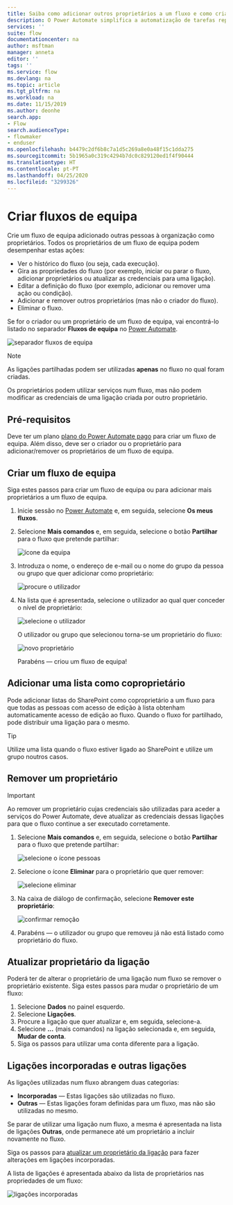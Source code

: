 ```yaml
---
title: Saiba como adicionar outros proprietários a um fluxo e como criar fluxos de equipa | Microsoft Docs
description: O Power Automate simplifica a automatização de tarefas repetitivas. Pode adicionar utilizadores ou grupos como proprietários e colaborar com os mesmos para criar e gerir os fluxos.
services: ''
suite: flow
documentationcenter: na
author: msftman
manager: anneta
editor: ''
tags: ''
ms.service: flow
ms.devlang: na
ms.topic: article
ms.tgt_pltfrm: na
ms.workload: na
ms.date: 11/15/2019
ms.author: deonhe
search.app:
- Flow
search.audienceType:
- flowmaker
- enduser
ms.openlocfilehash: b4479c2df6b8c7a1d5c269a8e0a48f15c1dda275
ms.sourcegitcommit: 5b1965a0c319c4294b7dc0c829120ed1f4f90444
ms.translationtype: HT
ms.contentlocale: pt-PT
ms.lasthandoff: 04/25/2020
ms.locfileid: "3299326"
---
```

# <a name="create-team-flows"></a>Criar fluxos de equipa

Crie um fluxo de equipa adicionado outras pessoas à organização como proprietários. Todos os proprietários de um fluxo de equipa podem desempenhar estas ações:

* Ver o histórico do fluxo (ou seja, cada execução).
* Gira as propriedades do fluxo (por exemplo, iniciar ou parar o fluxo, adicionar proprietários ou atualizar as credenciais para uma ligação).
* Editar a definição do fluxo (por exemplo, adicionar ou remover uma ação ou condição).
* Adicionar e remover outros proprietários (mas não o criador do fluxo).
* Eliminar o fluxo.

Se for o criador ou um proprietário de um fluxo de equipa, vai encontrá-lo listado no separador **Fluxos de equipa** no [Power Automate](https://flow.microsoft.com).

![separador fluxos de equipa](./media/create-team-flows/addowner5.png)

> [!NOTE]
> As ligações partilhadas podem ser utilizadas **apenas** no fluxo no qual foram criadas.
> 
> 

Os proprietários podem utilizar serviços num fluxo, mas não podem modificar as credenciais de uma ligação criada por outro proprietário.

## <a name="prerequisites"></a>Pré-requisitos
Deve ter um plano [plano do Power Automate pago](https://flow.microsoft.com/pricing/) para criar um fluxo de equipa. Além disso, deve ser o criador ou o proprietário para adicionar/remover os proprietários de um fluxo de equipa.

## <a name="create-a-team-flow"></a>Criar um fluxo de equipa
Siga estes passos para criar um fluxo de equipa ou para adicionar mais proprietários a um fluxo de equipa.

1. Inicie sessão no [Power Automate](https://flow.microsoft.com) e, em seguida, selecione **Os meus fluxos**.
2. Selecione **Mais comandos** e, em seguida, selecione o botão **Partilhar** para o fluxo que pretende partilhar:
   
    ![ícone da equipa](./media/create-team-flows/addowner1.png)
3. Introduza o nome, o endereço de e-mail ou o nome do grupo da pessoa ou grupo que quer adicionar como proprietário:
   
    ![procure o utilizador](./media/create-team-flows/addowner2.png)
4. Na lista que é apresentada, selecione o utilizador ao qual quer conceder o nível de proprietário:
   
    ![selecione o utilizador](./media/create-team-flows/addowner3.png)
   
     O utilizador ou grupo que selecionou torna-se um proprietário do fluxo:
   
    ![novo proprietário](./media/create-team-flows/addowner4.png)
   
     Parabéns &mdash; criou um fluxo de equipa!

## <a name="add-a-list-as-a-co-owner"></a>Adicionar uma lista como coproprietário

Pode adicionar listas do SharePoint como coproprietário a um fluxo para que todas as pessoas com acesso de edição à lista obtenham automaticamente acesso de edição ao fluxo. Quando o fluxo for partilhado, pode distribuir uma ligação para o mesmo.

> [!TIP]
> Utilize uma lista quando o fluxo estiver ligado ao SharePoint e utilize um grupo noutros casos.
>

## <a name="remove-an-owner"></a>Remover um proprietário

> [!IMPORTANT]
> Ao remover um proprietário cujas credenciais são utilizadas para aceder a serviços do Power Automate, deve atualizar as credenciais dessas ligações para que o fluxo continue a ser executado corretamente.
> 
> 

1. Selecione **Mais comandos** e, em seguida, selecione o botão **Partilhar** para o fluxo que pretende partilhar:
   
    ![selecione o ícone pessoas](./media/create-team-flows/addowner1.png)
2. Selecione o ícone **Eliminar** para o proprietário que quer remover:
   
    ![selecione eliminar](./media/create-team-flows/removeowner2.png)
3. Na caixa de diálogo de confirmação, selecione **Remover este proprietário**:
   
    ![confirmar remoção](./media/create-team-flows/removeowner3.png)
4. Parabéns &mdash; o utilizador ou grupo que removeu já não está listado como proprietário do fluxo.


## <a name="update-connection-owner"></a>Atualizar proprietário da ligação

Poderá ter de alterar o proprietário de uma ligação num fluxo se remover o proprietário existente. Siga estes passos para mudar o proprietário de um fluxo:

1. Selecione **Dados** no painel esquerdo.
1. Selecione **Ligações**.
1. Procure a ligação que quer atualizar e, em seguida, selecione-a.
1. Selecione **...** (mais comandos) na ligação selecionada e, em seguida, **Mudar de conta**.
1. Siga os passos para utilizar uma conta diferente para a ligação.

## <a name="embedded-and-other-connections"></a>Ligações incorporadas e outras ligações

As ligações utilizadas num fluxo abrangem duas categorias:

* **Incorporadas** &mdash; Estas ligações são utilizadas no fluxo.
* **Outras** &mdash; Estas ligações foram definidas para um fluxo, mas não são utilizadas no mesmo.

Se parar de utilizar uma ligação num fluxo, a mesma é apresentada na lista de ligações **Outras**, onde permanece até um proprietário a incluir novamente no fluxo.

Siga os passos para [atualizar um proprietário da ligação](./create-team-flows.md#update-connection-owner) para fazer alterações em ligações incorporadas.

A lista de ligações é apresentada abaixo da lista de proprietários nas propriedades de um fluxo:

![ligações incorporadas](./media/create-team-flows/embeddedconnections.png)

